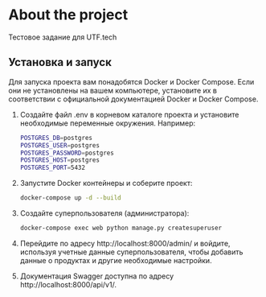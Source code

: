 # About the project

Тестовое задание для UTF.tech 

## Установка и запуск

Для запуска проекта вам понадобятся Docker и Docker Compose. Если они не установлены на вашем компьютере, установите их в соответствии с официальной документацией Docker и Docker Compose.

1. Создайте файл .env в корневом каталоге проекта и установите необходимые переменные окружения. Например:
    ```bash
	POSTGRES_DB=postgres
	POSTGRES_USER=postgres
	POSTGRES_PASSWORD=postgres
	POSTGRES_HOST=postgres
	POSTGRES_PORT=5432
	```

2. Запустите Docker контейнеры и соберите проект:

    ```bash
	docker-compose up -d --build
    ```

3. Создайте суперпользователя (администратора):

    ```bash
    docker-compose exec web python manage.py createsuperuser
    ```

4. Перейдите по адресу http://localhost:8000/admin/ и войдите, используя учетные данные суперпользователя, чтобы добавить данные о продуктах и другие необходимые настройки.
   
5. Документация Swagger доступна по адресу http://localhost:8000/api/v1/.
